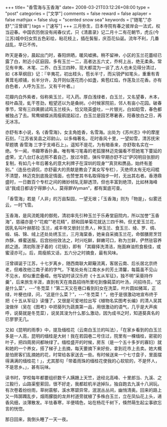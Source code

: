 +++
title= "香雪海与玉香海"
date= 2008-03-21T03:12:26+08:00
type = "post"
categories = ["文学"]
comments = false
reward = false
aplayer = false
mathjax = false
slug = "scented snow sea"
keywords = ["随笔","亦舒","汪曾祺"]
tags = ["速写"]
+++
三月弥生，日本寺院有春之彼岸会一法式，权当迎春。中国农历倒没有闹春仪式，只《清嘉录》记二月十二有花朝节，虎丘(今江苏)城中妇女剪五色彩绘，粘花枝上，插在鬓髻，庆百花仙诞。流年不利，几番战乱，早已不传。

昨天是春分，晨起出门时，春阳烘晒，暖风嘘拂。稍不留神，小区的玉兰花蕾经已露了白，附近小区庭园，多有玉兰一二，高者达五六丈，乔柯上丛，绝无柔条。常见有辛夷、木笔、二乔、白玉兰四种，现大都混为一谈了,古人也未见得分清过，如《本草纲目》记：『辛夷花，初出枝头，苞长半寸，而尖锐俨如笔头，重重有青黄茸毛顺铺，长半分许，及开则似莲花而小如盏，紫苞红焰，作莲及兰花香。亦有白色者，人呼为玉兰。又有千叶者。』
<!--more-->
花瓣内白外紫者，俗称紫玉兰，可入药。厚白浅绿者，白玉兰，又名望春，木本，枝叶森茂，虬干苍劲，粗望还以为是桑树。小时候家院前，邻人有亩小花园。破春季节，常有三四黄鹂试鸣玉兰枝头，恰又晓英盛吐，一片银光，白如皑雪，春色都被独占了去。鸳鸯蝴蝶派周瘦鹃提起过，白玉兰是园艺寒暑表，阳春放白之日，再无冰冻。

亦舒有本小说，名《香雪海》，女主角姓香，名雪海。出处为《苏州志》中的摩崖石刻，「江苏省吴县之邓尉山，以多梅著名，花时香风十里，一望如雪，清苏抚宋荦题镌 香雪海 三字于支峰石上」。遥知不是花，为有暗香来，亦舒取名实在一绝。乍一闻，书瓣寒香扑鼻。唯有嘴刁笔毒的老狐狸林迈克偏看不惯她笔下蔓延的虚荣，丈八台灯永远照不着自己，放过冷箭，弹斥早期亦舒不过“萨冈明目张胆的复制，有如几十年后著名的意大利牌子在深圳的现身”“真货和赝品，始终有差别。”（连岳也调侃，亦舒最大的贡献是教会了美女写专栏），灭绝师太有无吃闷棍不清楚，林迈克到底挽足情面，也赞誉其书名取得独步一时，无出其右者。香港鼎盛时，一日数百个专栏之间的微妙倾轧无聊透顶，但也丰富到绝顶，比如林海峰话“我成日都话宁得罪小人，莫得罪Wyman”，都有案底可查。

「香雪海」若是「人非」的万亩梨园，一望无垠；「玉香海」则为「物是」，似雾还云，一时飞雪。

玉香海，是风流乾隆的御苑，清初率先引种玉兰于乐寿堂庭院内，所以加誉“玉香海”，慈禧亦是个“花痴”“老花精”，颐和园单菊花就达三四千种。但尤爱玉兰花，因乳名叫叶赫那拉·玉兰，咸丰帝又册封兰贵人，种玉兰、食玉兰、绫、罗、绸、缎、绢、锦、绒上还处处绣玉兰，三月海棠香，她亲自采摘玉兰花，命御膳房烹饪炸酥，蜂蜜送服。后宫纷纷效法之，时兴吃鲜，鲜嫩可口，称为兰鲜，俨然驻容养颜之道。清初陈渂子着的《花镜》，即有 「其瓣择洗清洁，拖面麻油煎食极佳，或蜜浸亦可」。后，周瘦鹃又话，五六分之时摘食，最有风味。

汪曾祺诞于江苏，十七岁离乡，随西南联大颠簸流离，客居云南、后长居北京终老，但难改他江南子弟的字气，下笔处处有江南水乡的芳土清馨，每篇虽不见山 不见水，却似重峦叠嶂。他写幼时读汉乐府《十五从军征》，独不明“采葵持作羹”，后来旅生半涯，直到有天在南昌招待所里吃到像蒓菜的叶汤，问招待员，“这是什么菜”，---“冬苋菜！”第二天又在巷口看到妇女在洗菜，叶片圆如猪耳，正绿，叶梗也绿，问，“这是什么菜？”，---“冬苋菜！”，他于是很激动地宣布终于把《十五从军征》读懂了，又很是可爱地拉出写《植物名实图考长编》的清人吴其浚做伴（吴在《图考》中把葵列为蔬类第一品，用很激动的语气，几乎是大声疾呼，说葵就是冬苋菜），说吴其浚为什么那么激动，因为成书之时，知道葵真名的已寥寥无几。

又如《昆明的雨季》中，提及缅桂花（云南白玉兰的叫法），「在家乡看到的白玉兰多是一人高，昆明的缅桂是大树！我在若园巷二号住过，院里有一棵缅桂，密密的叶子，把四周房间都映绿了。缅桂盛开的时候，房东（是一个五十多岁的寡妇）就和她的一个养女，搭了梯子上去摘，每天要摘下来好些，拿到花市上去卖。她大概是怕房客们乱摘她的花，时常给各家送去一些。有时候送来一个七寸盘子，里面摆得满满的缅桂花！」，尤其那句「带着雨珠的缅桂花使我的心软软的，不是怀人，不是思乡。」，甚有玩味。

读书时，学校每年都要组织数千人蹒跚上天竺，途经北高峰、十里郎当、九溪、之江毅行，山路渠壑萦回，很不好走，我都趁机半途掉队，独自跑去九溪十八涧玩。有次卷着纷纷雨，草树蓊郁，溪水寒碧异常，泯泯丛丛间，幽悄清奥。回来的路上又一阵踯躅乱步，烟雨朦胧的龙井村道旁就植了多株白玉兰，立在凤仙花上头，递香风细，淡薄散发。半怯春寒，半便晴色，站在杨花千树下，倏然萌生起尘事欲忘言的恍惚。

那日回来，我倒头睡了一天一夜。
